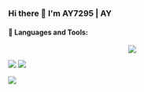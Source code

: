 ### Hi there 👋 I'm AY7295 | AY

#### 🔧 Languages and Tools:
<p align="center">
  <img src="https://skillicons.dev/icons?i=go,cpp,git,docker&theme=dark" />
</p>

![](http://github-profile-summary-cards.vercel.app/api/cards/stats?username=AY7295&theme=tokyonight) ![](http://github-profile-summary-cards.vercel.app/api/cards/productive-time?username=AY7295&theme=tokyonight&utcOffset=8)

![](http://github-profile-summary-cards.vercel.app/api/cards/profile-details?username=AY7295&theme=tokyonight)

<!--
**AY7295/AY7295** is a ✨ _special_ ✨ repository because its `README.md` (this file) appears on your GitHub profile.

Here are some ideas to get you started:

- 🔭 I’m currently working on ...
- 🌱 I’m currently learning ...
- 👯 I’m looking to collaborate on ...
- 🤔 I’m looking for help with ...
- 💬 Ask me about ...
- 📫 How to reach me: ...
- 😄 Pronouns: ...
- ⚡ Fun fact: ...
-->
